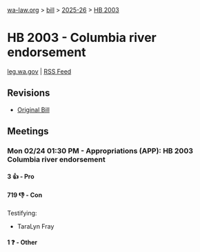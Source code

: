 [wa-law.org](/) > [bill](/bill/) > [2025-26](/bill/2025-26/) > [HB 2003](/bill/2025-26/hb/2003/)

# HB 2003 - Columbia river endorsement
[leg.wa.gov](https://app.leg.wa.gov/billsummary?BillNumber=2003&Year=2025&Initiative=false) | [RSS Feed](./rss.xml)

## Revisions
* [Original Bill](1/)

## Meetings
### Mon 02/24 01:30 PM - Appropriations (APP): HB 2003 Columbia river endorsement
#### 3 👍 - Pro

#### 719 👎 - Con
Testifying:
* TaraLyn Fray

#### 1 ❓ - Other
